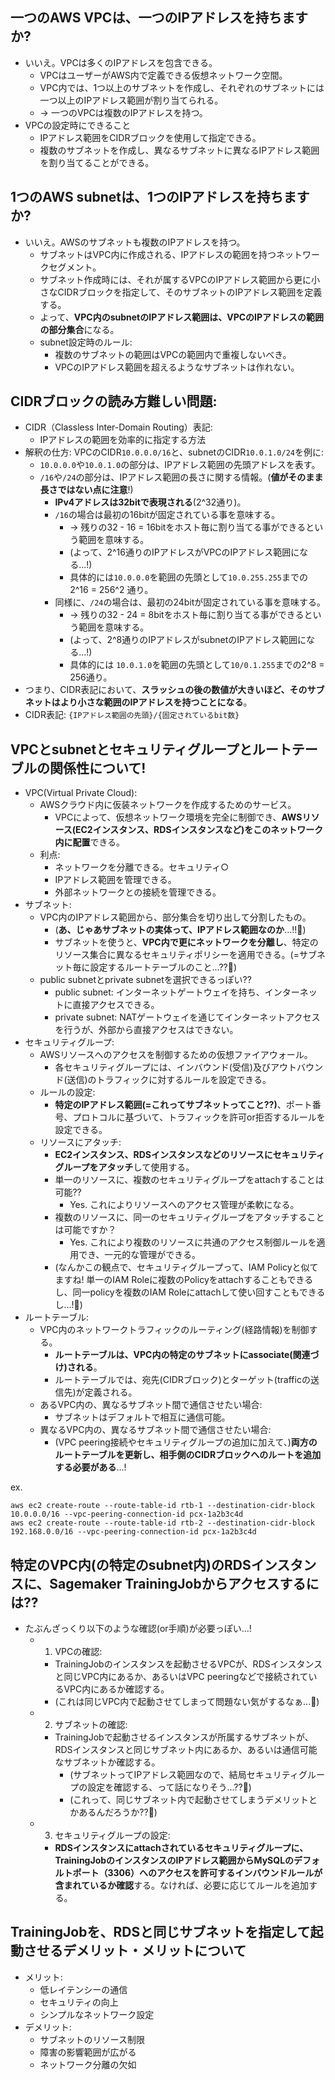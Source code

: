 ## 一つのAWS VPCは、一つのIPアドレスを持ちますか?

- いいえ。VPCは多くのIPアドレスを包含できる。
  - VPCはユーザーがAWS内で定義できる仮想ネットワーク空間。
  - VPC内では、1つ以上のサブネットを作成し、それぞれのサブネットには一つ以上のIPアドレス範囲が割り当てられる。
  - -> 一つのVPCは複数のIPアドレスを持つ。
- VPCの設定時にできること
  - IPアドレス範囲をCIDRブロックを使用して指定できる。
  - 複数のサブネットを作成し、異なるサブネットに異なるIPアドレス範囲を割り当てることができる。

## 1つのAWS subnetは、1つのIPアドレスを持ちますか?

- いいえ。AWSのサブネットも複数のIPアドレスを持つ。
  - サブネットはVPC内に作成される、IPアドレスの範囲を持つネットワークセグメント。
  - サブネット作成時には、それが属するVPCのIPアドレス範囲から更に小さなCIDRブロックを指定して、そのサブネットのIPアドレス範囲を定義する。
  - よって、**VPC内のsubnetのIPアドレス範囲は、VPCのIPアドレスの範囲の部分集合**になる。
  - subnet設定時のルール:
    - 複数のサブネットの範囲はVPCの範囲内で重複しないべき。
    - VPCのIPアドレス範囲を超えるようなサブネットは作れない。

## CIDRブロックの読み方難しい問題:

- CIDR（Classless Inter-Domain Routing）表記:
  - IPアドレスの範囲を効率的に指定する方法
- 解釈の仕方: VPCのCIDR`10.0.0.0/16`と、subnetのCIDR`10.0.1.0/24`を例に:
  - `10.0.0.0`や`10.0.1.0`の部分は、IPアドレス範囲の先頭アドレスを表す。
  - `/16`や`/24`の部分は、IPアドレス範囲の長さに関する情報。(**値がそのまま長さではない点に注意**!)
    - **IPv4アドレスは32bitで表現される**(2^32通り)。
    - `/16`の場合は最初の16bitが固定されている事を意味する。
      - -> 残りの32 - 16 = 16bitをホスト毎に割り当てる事ができるという範囲を意味する。
      - (よって、2^16通りのIPアドレスがVPCのIPアドレス範囲になる...!)
      - 具体的には`10.0.0.0`を範囲の先頭として`10.0.255.255`までの2^16 = 256^2 通り。
    - 同様に、`/24`の場合は、最初の24bitが固定されている事を意味する。
      - -> 残りの32 - 24 = 8bitをホスト毎に割り当てる事ができるという範囲を意味する。
      - (よって、2^8通りのIPアドレスがsubnetのIPアドレス範囲になる...!)
      - 具体的には `10.0.1.0`を範囲の先頭として`10/0.1.255`までの2^8 = 256通り。
- つまり、CIDR表記において、**スラッシュの後の数値が大きいほど、そのサブネットはより小さな範囲のIPアドレスを持つことになる**。
- CIDR表記: `{IPアドレス範囲の先頭}/{固定されているbit数}`

## VPCとsubnetとセキュリティグループとルートテーブルの関係性について!

- VPC(Virtual Private Cloud):
  - AWSクラウド内に仮装ネットワークを作成するためのサービス。
    - VPCによって、仮想ネットワーク環境を完全に制御でき、**AWSリソース(EC2インスタンス、RDSインスタンスなど)をこのネットワーク内に配置**できる。
  - 利点:
    - ネットワークを分離できる。セキュリティ○
    - IPアドレス範囲を管理できる。
    - 外部ネットワークとの接続を管理できる。
- サブネット:
  - VPC内のIPアドレス範囲から、部分集合を切り出して分割したもの。
    - (**あ、じゃあサブネットの実体って、IPアドレス範囲なのか**...!!:thinking:)
    - サブネットを使うと、**VPC内で更にネットワークを分離し**、特定のリソース集合に異なるセキュリティポリシーを適用できる。(=サブネット毎に設定するルートテーブルのこと...??:thinking:)
  - public subnetとprivate subnetを選択できるっぽい??
    - public subnet: インターネットゲートウェイを持ち、インターネットに直接アクセスできる。
    - private subnet: NATゲートウェイを通じてインターネットアクセスを行うが、外部から直接アクセスはできない。
- セキュリティグループ:
  - AWSリソースへのアクセスを制御するための仮想ファイアウォール。
    - 各セキュリティグループには、インバウンド(受信)及びアウトバウンド(送信)のトラフィックに対するルールを設定できる。
  - ルールの設定:
    - **特定のIPアドレス範囲(=これってサブネットってこと??)**、ポート番号、プロトコルに基づいて、トラフィックを許可or拒否するルールを設定できる。
  - リソースにアタッチ:
    - **EC2インスタンス、RDSインスタンスなどのリソースにセキュリティグループをアタッチ**して使用する。
    - 単一のリソースに、複数のセキュリティグループをattachすることは可能??
      - Yes. これによりリソースへのアクセス管理が柔軟になる。
    - 複数のリソースに、同一のセキュリティグループをアタッチすることは可能ですか？
      - Yes. これにより複数のリソースに共通のアクセス制御ルールを適用でき、一元的な管理ができる。
    - (なんかこの観点で、セキュリティグループって、IAM Policyと似てますね! 単一のIAM Roleに複数のPolicyをattachすることもできるし、同一policyを複数のIAM Roleにattachして使い回すこともできるし...!:thinking:)
- ルートテーブル:
  - VPC内のネットワークトラフィックのルーティング(経路情報)を制御する。
    - **ルートテーブルは、VPC内の特定のサブネットにassociate(関連づけ)される**。
    - ルートテーブルでは、宛先(CIDRブロック)とターゲット(trafficの送信先)が定義される。
  - あるVPC内の、異なるサブネット間で通信させたい場合:
    - サブネットはデフォルトで相互に通信可能。
  - 異なるVPC内の、異なるサブネット間で通信させたい場合:
    - (VPC peering接続やセキュリティグループの追加に加えて、)**両方のルートテーブルを更新し、相手側のCIDRブロックへのルートを追加する必要がある**...!

ex.

```shell
aws ec2 create-route --route-table-id rtb-1 --destination-cidr-block 10.0.0.0/16 --vpc-peering-connection-id pcx-1a2b3c4d
aws ec2 create-route --route-table-id rtb-2 --destination-cidr-block 192.168.0.0/16 --vpc-peering-connection-id pcx-1a2b3c4d
```


## 特定のVPC内(の特定のsubnet内)のRDSインスタンスに、Sagemaker TrainingJobからアクセスするには??

- たぶんざっくり以下のような確認(or手順)が必要っぽい...!
  - 1. VPCの確認:
    - TrainingJobのインスタンスを起動させるVPCが、RDSインスタンスと同じVPC内にあるか、あるいはVPC peeringなどで接続されているVPC内にあるか確認する。
    - (これは同じVPC内で起動させてしまって問題ない気がするなぁ...:thinking:)
  - 2. サブネットの確認:
    - TrainingJobで起動させるインスタンスが所属するサブネットが、RDSインスタンスと同じサブネット内にあるか、あるいは通信可能なサブネットか確認する。
      - (サブネットってIPアドレス範囲なので、結局セキュリティグループの設定を確認する、って話になりそう...??:thinking:)
      - (これって、同じサブネット内で起動させてしまうデメリットとかあるんだろうか??:thinking:)
  - 3. セキュリティグループの設定:
    - **RDSインスタンスにattachされているセキュリティグループに、TrainingJobのインスタンスのIPアドレス範囲からMySQLのデフォルトポート（3306）へのアクセスを許可するインバウンドルールが含まれているか確認**する。なければ、必要に応じてルールを追加する。

## TrainingJobを、RDSと同じサブネットを指定して起動させるデメリット・メリットについて

- メリット:
  - 低レイテンシーの通信
  - セキュリティの向上
  - シンプルなネットワーク設定
- デメリット:
  - サブネットのリソース制限
  - 障害の影響範囲が広がる
  - ネットワーク分離の欠如
